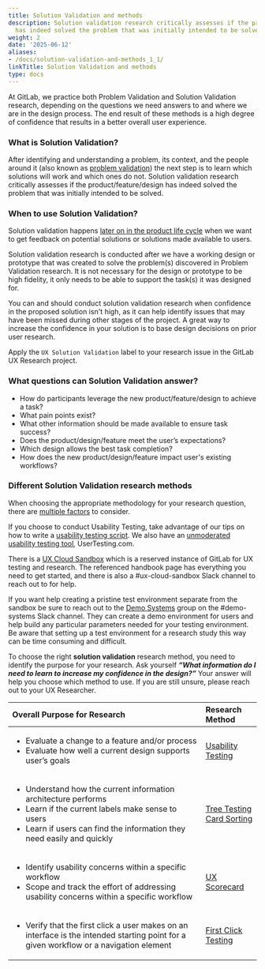 ```yaml
---
title: Solution Validation and methods
description: Solution validation research critically assesses if the product/feature/design
  has indeed solved the problem that was initially intended to be solved
weight: 2
date: '2025-06-12'
aliases:
- /docs/solution-validation-and-methods_1_1/
linkTitle: Solution Validation and methods
type: docs
---
```


At GitLab, we practice both Problem Validation and Solution Validation research, depending on the questions we need answers to and where we are in the design process. The end result of these methods is a high degree of confidence that results in a better overall user experience.

### What is Solution Validation?

After identifying and understanding a problem, its context, and the people around it (also known as [problem validation](/handbook/product/ux/ux-research/problem-validation-and-methods/)) the next step is to learn which solutions will work and which ones do not. Solution validation research critically assesses if the product/feature/design has indeed solved the problem that was initially intended to be solved.

### When to use Solution Validation?

Solution validation happens [later on in the product life cycle](/handbook/product/ux/ux-research/when-to-conduct-ux-research/#design-things-rightsolution-validation) when we want to get feedback on potential solutions or solutions made available to users.

Solution validation research is conducted after we have a working design or prototype that was created to solve the problem(s) discovered in Problem Validation research. It is not necessary for the design or prototype to be high fidelity, it only needs to be able to support the task(s) it was designed for.

You can and should conduct solution validation research when confidence in the proposed solution isn't high, as it can help identify issues that may have been missed during other stages of the project. A great way to increase the confidence in your solution is to base design decisions on prior user research.

Apply the `UX Solution Validation` label to your research issue in the GitLab UX Research project.

### What questions can Solution Validation answer?

- How do participants leverage the new product/feature/design to achieve a task?
- What pain points exist?
- What other information should be made available to ensure task success?
- Does the product/design/feature meet the user’s expectations?
- Which design allows the best task completion?
- How does the new product/design/feature impact user's existing workflows?

### Different Solution Validation research methods

When choosing the appropriate methodology for your research question, there are [multiple factors](/handbook/product/ux/ux-research/choosing-a-research-methodology/) to consider.

If you choose to conduct Usability Testing, take advantage of our tips on how to write a [usability testing script](/handbook/product/ux/ux-research/writing-usability-testing-script/). We also have an [unmoderated usability testing tool](/handbook/product/ux/ux-research/unmoderated-testing/), UserTesting.com.

There is a [UX Cloud Sandbox](/handbook/product/ux/ux-research/ux-cloud-sandbox/) which is a reserved instance of GitLab for UX testing and research. The referenced handbook page has everything you need to get started, and there is also a #ux-cloud-sandbox Slack channel to reach out to for help.

If you want help creating a pristine test environment separate from the sandbox be sure to reach out to the [Demo Systems](/handbook/customer-success/demo-systems/) group on the #demo-systems Slack channel. They can create a demo environment for users and help build any particular parameters needed for your testing environment. Be aware that setting up a test environment for a research study this way can be time consuming and difficult.

To choose the right **solution validation** research method, you need to identify the purpose for your research. Ask yourself ***“What information do I need to learn to increase my confidence in the design?”*** Your answer will help you choose which method to use. If you are still unsure, please reach out to your UX Researcher.

|                                                  Overall Purpose for Research                                                  |            Research Method            |
|:-------------------------------------------------------------------------------------------------------------------------------|:--------------------------------------|
| <ul><li>Evaluate a change to a feature and/or process</li> <li>Evaluate how well a current design supports user’s goals</li></ul> | [Usability Testing](/handbook/product/ux/ux-research/usability-testing/)        |
| <ul><li>Understand how the current information architecture performs</li> <li>Learn if the current labels make sense to users</li> <li>Learn if users can find the information they need easily and quickly</li></ul>                           | [Tree Testing](https://www.optimalworkshop.com/learn/101s/tree-testing/) <br>[Card Sorting](https://www.usability.gov/how-to-and-tools/methods/card-sorting.html)        |
| <ul><li>Identify usability concerns within a specific workflow</li> <li>Scope and track the effort of addressing usability concerns within a specific workflow</li></ul>                                         | [UX Scorecard](/handbook/product/ux/ux-scorecards/) |
| <ul><li>Verify that the first click a user makes on an interface is the intended starting point for a given workflow or a navigation element</li></ul>                                          | [First Click Testing](/handbook/product/ux/ux-research/first-click-testing/) |
